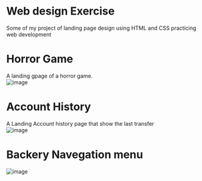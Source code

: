 # Web design Exercise
Some of my project of landing  page design using HTML and CSS practicing web development <br>
# Horror Game<br>
A landing gpage of a horror game. <br>
![image](https://user-images.githubusercontent.com/100792438/225322164-b4d79bf6-23b0-40b4-a4e9-c3ae97e49e92.png) <br>
# Account History <br>
A Landing Account history page that show the last transfer <br>
![image](https://user-images.githubusercontent.com/100792438/223519349-826c1946-543b-459a-98d8-05c252ccab79.png)

# Backery Navegation menu <br>
![image](https://user-images.githubusercontent.com/100792438/227988075-5d4c854b-6b5a-42f7-821d-26eff3c3501c.png)

